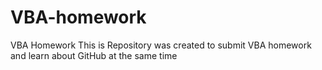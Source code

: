 # VBA-homework
VBA Homework
This is Repository was created to submit VBA homework and learn about GitHub at the same time
